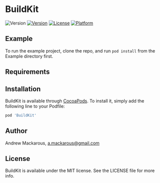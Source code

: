 # BuildKit

![Version](https://app.bitrise.io/app/06cb9ede193f94e4/status.svg?token=oI99ZT0OeipesbHGYhYRGw)
[![Version](https://img.shields.io/cocoapods/v/BuildKit.svg?style=flat)](https://cocoapods.org/pods/BuildKit)
[![License](https://img.shields.io/cocoapods/l/BuildKit.svg?style=flat)](https://cocoapods.org/pods/BuildKit)
[![Platform](https://img.shields.io/cocoapods/p/BuildKit.svg?style=flat)](https://cocoapods.org/pods/BuildKit)

## Example

To run the example project, clone the repo, and run `pod install` from the Example directory first.

## Requirements

## Installation

BuildKit is available through [CocoaPods](https://cocoapods.org). To install
it, simply add the following line to your Podfile:

```ruby
pod 'BuildKit'
```

## Author

Andrew Mackarous, a.mackarous@gmail.com

## License

BuildKit is available under the MIT license. See the LICENSE file for more info.
